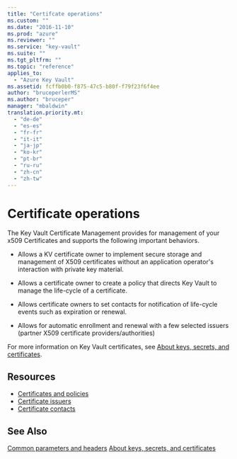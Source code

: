 ```yaml
---
title: "Certifcate operations"
ms.custom: ""
ms.date: "2016-11-10"
ms.prod: "azure"
ms.reviewer: ""
ms.service: "key-vault"
ms.suite: ""
ms.tgt_pltfrm: ""
ms.topic: "reference"
applies_to: 
  - "Azure Key Vault"
ms.assetid: fcffb0b0-f875-47c5-b80f-f79f23f6f4ee
author: "bruceperlerMS"
ms.author: "bruceper"
manager: "mbaldwin"
translation.priority.mt: 
  - "de-de"
  - "es-es"
  - "fr-fr"
  - "it-it"
  - "ja-jp"
  - "ko-kr"
  - "pt-br"
  - "ru-ru"
  - "zh-cn"
  - "zh-tw"
---
```

# Certificate operations

The Key Vault Certificate Management provides for management of your x509 Certificates and supports the following important behaviors.

- Allows a KV certificate owner to implement secure storage and management of X509 certificates without an application operator's interaction with private key material.


- Allows a certificate owner to create a policy that directs Key Vault to manage the life-cycle of a certificate.


- Allows certificate owners to set contacts for notification of life-cycle events such as expiration or renewal.


- Allows for automatic enrollment and renewal with a few selected issuers (partner X509 certificate providers/authorities)


For more information on Key Vault certificates, see [About keys, secrets, and certificates](about-keys--secrets-and-certifictes.md).

## Resources
- [Certificates and policies](certificates-and-policies.md)
- [Certificate issuers](certificate-issuers.md)
- [Certificate contacts](certificate-contacts.md)





## See Also
[Common parameters and headers](common-parameters-and-headers.md)
[About keys, secrets, and certificates](about-keys--secrets-and-certifictes.md)





